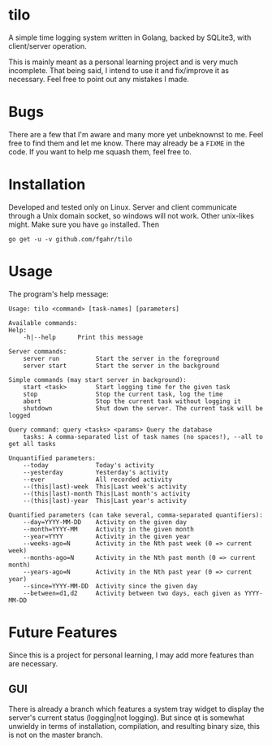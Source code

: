 # tilo
A simple time logging system written in Golang, backed by SQLite3, with
client/server operation.

This is mainly meant as a personal learning project and is very much incomplete.
That being said, I intend to use it and fix/improve it as necessary. Feel free
to point out any mistakes I made.

# Bugs
There are a few that I'm aware and many more yet unbeknownst to me. Feel free
to find them and let me know. There may already be a `FIXME` in the code.
If you want to help me squash them, feel free to.

# Installation
Developed and tested only on Linux.
Server and client communicate through a
Unix domain socket, so windows will not work. Other unix-likes might. Make sure
you have `go` installed. Then
```
go get -u -v github.com/fgahr/tilo
```

# Usage
The program's help message:
```
Usage: tilo <command> [task-names] [parameters]

Available commands:
Help:
    -h|--help      Print this message

Server commands:
    server run          Start the server in the foreground
    server start        Start the server in the background

Simple commands (may start server in background):
    start <task>        Start logging time for the given task
    stop                Stop the current task, log the time
    abort               Stop the current task without logging it
    shutdown            Shut down the server. The current task will be logged

Query command: query <tasks> <params> Query the database
    tasks: A comma-separated list of task names (no spaces!), --all to get all tasks

Unquantified parameters:
    --today             Today's activity
    --yesterday         Yesterday's activity
    --ever              All recorded activity
    --(this|last)-week  This|Last week's activity
    --(this|last)-month This|Last month's activity
    --(this|last)-year  This|Last year's activity

Quantified parameters (can take several, comma-separated quantifiers):
    --day=YYYY-MM-DD    Activity on the given day
    --month=YYYY-MM     Activity in the given month
    --year=YYYY         Activity in the given year
    --weeks-ago=N       Activity in the Nth past week (0 => current week)
    --months-ago=N      Activity in the Nth past month (0 => current month)
    --years-ago=N       Activity in the Nth past year (0 => current year)
    --since=YYYY-MM-DD  Activity since the given day
    --between=d1,d2     Activity between two days, each given as YYYY-MM-DD
```

# Future Features
Since this is a project for personal learning, I may add more features than
are necessary.

## GUI
There is already a branch which features a system tray widget to display the
server's current status (logging|not logging). But since qt is somewhat
unwieldy in terms of installation, compilation, and resulting binary size, this
is not on the master branch.
